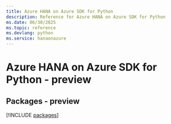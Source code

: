 ```yaml
---
title: Azure HANA on Azure SDK for Python
description: Reference for Azure HANA on Azure SDK for Python
ms.date: 06/30/2025
ms.topic: reference
ms.devlang: python
ms.service: hanaonazure
---
```

# Azure HANA on Azure SDK for Python - preview
## Packages - preview
[!INCLUDE [packages](hana-on-azure-index.md)]